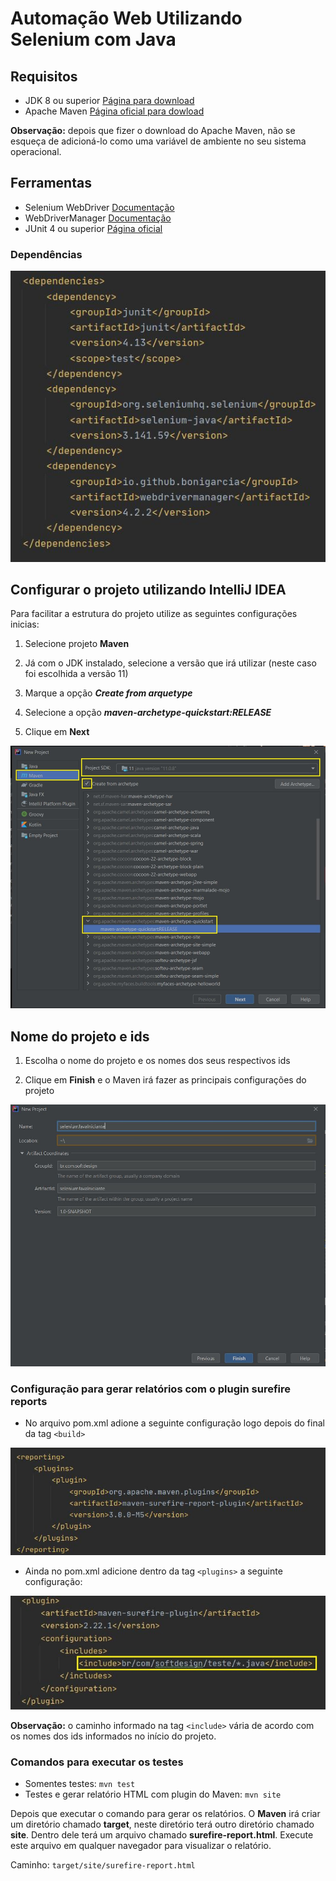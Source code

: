 # Automação Web Utilizando Selenium com Java

## Requisitos

* JDK 8 ou superior <a href="https://www.oracle.com/br/java/technologies/oracle-java-archive-downloads.html" target="_blank">Página para download</a>
* Apache Maven <a href="https://maven.apache.org/download.cgi" target="_blank">Página oficial para dowload</a>

**Observação:** depois que fizer o download do Apache Maven, não se esqueça de adicioná-lo como uma variável de ambiente no seu sistema operacional.

## Ferramentas
* Selenium WebDriver <a href="https://www.selenium.dev/documentation/en/webdriver/" target="_blank">Documentação</a>
* WebDriverManager <a href="https://github.com/bonigarcia/webdrivermanager" target="_blank">Documentação</a>
* JUnit 4 ou superior <a href="https://junit.org" target="_blank">Página oficial</a>

### Dependências

![](img/dependencias.JPG)


## Configurar o projeto utilizando IntelliJ IDEA

Para facilitar a estrutura do projeto utilize as seguintes configurações inicias:

1. Selecione projeto **Maven**

2. Já com o JDK instalado, selecione a versão que irá utilizar (neste caso foi escolhida a versão 11)

3. Marque a opção **_Create from arquetype_**

4. Selecione a opção **_maven-archetype-quickstart:RELEASE_**

5. Clique em **Next**

![](img/inicioProjeto.jpg)

## Nome do projeto e ids

1. Escolha o nome do projeto e os nomes dos seus respectivos ids

1. Clique em **Finish** e o Maven irá fazer as principais configurações do projeto 

![](img/nomeProjeto.JPG)

### Configuração para gerar relatórios com o plugin surefire reports

* No arquivo pom.xml adione a seguinte configuração logo depois do final da tag ``<build>``

![](img/reporting.JPG)

* Ainda no pom.xml adicione dentro da tag ``<plugins>`` a seguinte configuração:

![](img/caminhoTesteReport.JPG)

**Observação:** o caminho informado na tag ``<include>`` vária de acordo com os nomes dos ids informados no início do projeto.

### Comandos para executar os testes

* Somentes testes: ```mvn test```
* Testes e gerar relatório HTML com plugin do Maven: ```mvn site ```

Depois que executar o comando para gerar os relatórios. O **Maven** irá criar um diretório chamado **target**, neste diretório terá outro diretório chamado **site**. Dentro dele terá um arquivo chamado **surefire-report.html**. Execute este arquivo em qualquer navegador para visualizar o relatório.

Caminho: ```target/site/surefire-report.html``` 